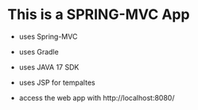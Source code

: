 # This is a SPRING-MVC App

- uses Spring-MVC
- uses Gradle
- uses JAVA 17 SDK
- uses JSP for tempaltes

- access the web app with http://localhost:8080/